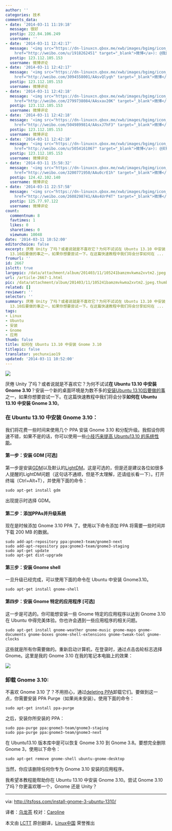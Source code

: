 ```yaml
---
author: ''
categories: 技术
comments_data:
- date: '2014-03-11 11:19:18'
  message: 很好
  postip: 222.84.106.249
  username: ''
- date: '2014-03-11 12:42:17'
  message: '<img src="https://dn-linuxcn.qbox.me/xwb/images/bgimg/icon_logo.png" />华仔米有V(<a
    href="http://weibo.com/u/1918262451" target="_blank">微博</a>): @我的印象笔记'
  postip: 123.112.105.153
  username: 微博评论
- date: '2014-03-11 12:42:17'
  message: '<img src="https://dn-linuxcn.qbox.me/xwb/images/bgimg/icon_logo.png" />14爷CC(<a
    href="http://weibo.com/3094558001/AAsvQlyqh" target="_blank">微博</a>): 转发微博'
  postip: 123.112.105.153
  username: 微博评论
- date: '2014-03-11 12:42:18'
  message: '<img src="https://dn-linuxcn.qbox.me/xwb/images/bgimg/icon_logo.png" />Inspur赵祯龙(<a
    href="http://weibo.com/2799738084/AAsxav20K" target="_blank">微博</a>): [兔子]'
  postip: 123.112.105.153
  username: 微博评论
- date: '2014-03-11 12:42:18'
  message: '<img src="https://dn-linuxcn.qbox.me/xwb/images/bgimg/icon_logo.png" />孟勇健(<a
    href="http://weibo.com/5049899814/AAsxJ7hF3" target="_blank">微博</a>): 转发微博'
  postip: 123.112.105.153
  username: 微博评论
- date: '2014-03-11 12:42:18'
  message: '<img src="https://dn-linuxcn.qbox.me/xwb/images/bgimg/icon_logo.png" />Encore丶Yz(<a
    href="http://weibo.com/u/5054161067" target="_blank">微博</a>): @买粉丝QQ亲哦[红牌][7][1][2][o][2][6][7][6]'
  postip: 123.112.105.153
  username: 微博评论
- date: '2014-03-11 15:58:32'
  message: '<img src="https://dn-linuxcn.qbox.me/xwb/images/bgimg/icon_logo.png" />阿夏_黑黑(<a
    href="http://weibo.com/3200771950/AAu0crE1h" target="_blank">微博</a>): kde'
  postip: 124.42.102.140
  username: 微博评论
- date: '2014-03-11 22:57:58'
  message: '<img src="https://dn-linuxcn.qbox.me/xwb/images/bgimg/icon_logo.png" />AspxSpy(<a
    href="http://weibo.com/2608298741/AAv4UrP4T" target="_blank">微博</a>): 转发微博'
  postip: 125.77.97.122
  username: 微博评论
count:
  commentnum: 8
  favtimes: 1
  likes: 0
  sharetimes: 0
  viewnum: 10048
date: '2014-03-11 10:52:00'
editorchoice: false
excerpt: 厌倦 Unity 了吗？或者说就是不喜欢它？为何不试试在 Ubuntu 13.10 中安装 Gnome 3.10？安装一个新的桌面环境是为数不多的安装Ubuntu
  13.10后要做的事之一，如果你想要尝试一下。在这篇快速教程中我们将会分享如何在 ...
fromurl: ''
id: 2667
islctt: true
largepic: /data/attachment/album/201403/11/105241bamzmvkwma2xvtm2.jpeg
url: /article-2667-1.html
pic: /data/attachment/album/201403/11/105241bamzmvkwma2xvtm2.jpeg.thumb.jpg
related: []
reviewer: ''
selector: ''
summary: 厌倦 Unity 了吗？或者说就是不喜欢它？为何不试试在 Ubuntu 13.10 中安装 Gnome 3.10？安装一个新的桌面环境是为数不多的安装Ubuntu
  13.10后要做的事之一，如果你想要尝试一下。在这篇快速教程中我们将会分享如何在 ...
tags:
- Linux
- Ubuntu
- 安装
- Gnome
- 应用
thumb: false
title: 如何在 Ubuntu 13.10 中安装 Gnome 3.10
titlepic: false
translator: yechunxiao19
updated: '2014-03-11 10:52:00'
---
```


![](/data/attachment/album/201403/11/105241bamzmvkwma2xvtm2.jpeg)


厌倦 Unity 了吗？或者说就是不喜欢它？为何不试试**在 Ubuntu 13.10 中安装 Gnome 3.10**？安装一个新的桌面环境是为数不多的[安装Ubuntu 13.10后要做的事](http://itsfoss.com/things-to-do-after-installing-ubuntu-13-10/)之一，如果你想要尝试一下。在这篇快速教程中我们将会分享**如何在 Ubuntu 13.10 中安装 Gnome 3.10**。


### 在 Ubuntu 13.10 中安装 Gnome 3.10：


我们将花费一些时间来使用几个 PPA 安装 Gnome 3.10 和分配升级。我假设你网速不错，如果不是的话，你可以使用一些[小技巧来提高 Ubuntu13.10 的系统性能](http://itsfoss.com/speed-up-ubuntu-1310/)。


#### 第一步：安装 GDM [可选]


第一步是安装[GDM](https://wiki.gnome.org/Projects/GDM)以及默认的[LightDM](http://en.wikipedia.org/wiki/LightDM)。这是可选的，但是还是建议各位如很多人提醒的LightDM问题（这句话不通顺，但是不太理解，还请组长看一下）。打开终端（Ctrl+Alt+T），并使用下面的命令：



```
sudo apt-get install gdm

```

出现提示时选择 GDM。


#### 第二步：添加PPAs并升级系统


现在是时候添加 Gnome 3.10 PPA 了。使用以下命令添加 PPA 将需要一些时间并下载 200 MB 的数据。



```
sudo add-apt-repository ppa:gnome3-team/gnome3-next
sudo add-apt-repository ppa:gnome3-team/gnome3-staging
sudo apt-get update
sudo apt-get dist-upgrade

```

#### 第三步：安装 Gnome shell


一旦升级已经完成，可以使用下面的命令在 Ubuntu 中安装 Gnome3.10。



```
sudo apt-get install gnome-shell

```

#### 第四步：安装 Gnome 特定的应用程序 [可选]


这一步是可选的。你可能想安装一些 Gnome 特定的应用程序以达到 Gnome 3.10 在 Ubuntu 中得完美体验。你也许会遇到一些应用程序的相关问题。



```
sudo apt-get install gnome-weather gnome-music gnome-maps gnome-documents gnome-boxes gnome-shell-extensions gnome-tweak-tool gnome-clocks

```

这些就是所有你需要做的。重新启动计算机，在登录时，通过点击齿轮标志选择 Gnome。这里是我的 Gnome 3.10 在我的笔记本电脑上的效果：


![](/data/attachment/album/201403/11/105242b9akmr1wnimhx8gm.jpeg)


### 卸载 Gnome 3.10:


不喜欢 Gnome 3.10 了？不用担心，通过[deleting PPA](http://itsfoss.com/how-to-remove-or-delete-ppas-quick-tip/)卸载它们。要做到这一点，你需要安装 PPA Purge（如果尚未安装）。使用下面的命令：



```
sudo apt-get install ppa-purge

```

之后，安装你所安装的 PPA：



```
sudo ppa-purge ppa:gnome3-team/gnome3-staging
sudo ppa-purge ppa:gnome3-team/gnome3-next

```

在 Ubuntu13.10 版本库中是可以恢复 Gnome 3.10 到 Gnome 3.8。要想完全删除 Gnome 3，使用以下命令：



```
sudo apt-get remove gnome-shell ubuntu-gnome-desktop

```

当然，你应该删除任何你专为 Gnome 3.10 安装的应用程序。


我希望本教程能帮助你在 Ubuntu 13.10 中安装 Gnome 3.10。尝试 Gnome 3.10了吗？你更喜欢哪一个，Gnome 还是 Unity？




---


via: <http://itsfoss.com/install-gnome-3-ubuntu-1310/>


译者：[乌龙茶](https://github.com/yechunxiao19) 校对：[Caroline](https://github.com/carolinewuyan)


本文由 [LCTT](https://github.com/LCTT/TranslateProject) 原创翻译，[Linux中国](http://linux.cn/) 荣誉推出